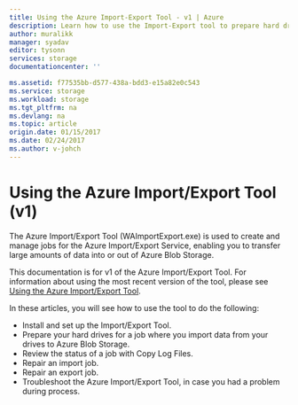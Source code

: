 ```yaml
---
title: Using the Azure Import-Export Tool - v1 | Azure
description: Learn how to use the Import-Export tool to prepare hard drives for an import job, to repair an import job, or to repair an export job.
author: muralikk
manager: syadav
editor: tysonn
services: storage
documentationcenter: ''

ms.assetid: f77535bb-d577-438a-bdd3-e15a82e0c543
ms.service: storage
ms.workload: storage
ms.tgt_pltfrm: na
ms.devlang: na
ms.topic: article
origin.date: 01/15/2017
ms.date: 02/24/2017
ms.author: v-johch
---
```


# Using the Azure Import/Export Tool (v1)

The Azure Import/Export Tool (WAImportExport.exe) is used to create and manage jobs for the Azure Import/Export Service, enabling you to transfer large amounts of data into or out of Azure Blob Storage.

This documentation is for v1 of the Azure Import/Export Tool. For information about using the most recent version of the tool, please see [Using the Azure Import/Export Tool](./storage-import-export-tool-how-to.md).

In these articles, you will see how to use the tool to do the following:

- Install and set up the Import/Export Tool.
- Prepare your hard drives for a job where you import data from your drives to Azure Blob Storage.
- Review the status of a job with Copy Log Files. 
- Repair an import job. 
- Repair an export job. 
- Troubleshoot the Azure Import/Export Tool, in case you had a problem during process.